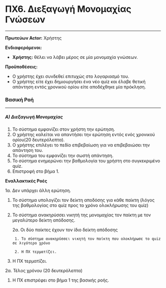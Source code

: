  # ΠΧ6. Διεξαγωγή Μονομαχίας Γνώσεων
 ---
__Πρωτεύων Actor:__ Χρήστης

__Ενδιαφερόμενοι:__
- __Χρήστης:__ θέλει να λάβει μέρος σε μία μονομαχία γνώσεων.

__Προϋποθέσεις:__ 
- Ο χρήστης έχει συνδεθεί επιτυχώς στο λογαριασμό του.
- Ο χρήστης είτε έχει δημιουργήσει ένα νέο quiz και έλαβε θετική απάντηση εντός χρονικού ορίου είτε αποδέχθηκε μία πρόκληση.

### Βασική Ροή
---
##### Α) Διεξαγωγή Μονομαχίας
1. Το σύστημα εμφανίζει στον χρήστη την ερώτηση.
2. Ο χρήστης καλείται να απαντήσει την ερώτηση εντός ενός χρονικού ορίου(20 δευτερόλεπτα).
3. Ο χρήστης επιλέγει το πεδίο επιβεβαίωση για να επιβεβαιώσει την απάντηση του.
4. Το σύστημα του εμφανίζει την σωστή απάντηση.
5. Το σύστημα ενημερώνει την βαθμολογία του χρήστη στο συγκεκριμένο quiz.
6. Επιστροφή στο βήμα 1.

__Εναλλακτικές Ροές__

1α. Δεν υπάρχει άλλη ερώτηση.
1. Το σύστημα υπολογίζει τον δείκτη αποδόσης για κάθε παίκτη (λόγος της βαθμολογίας στο quiz προς το χρόνο ολοκλήρωσης του quiz)
2. Το σύστημα ανακηρύσσει νικητή της μονομαχίας τον παίκτη με τον μεγαλύτερο δείκτη απόδοσης.
    
    2α. Οι δύο παίκτες έχουν τον ίδιο δείκτη απόδοσης
        
        1. Το σύστημα ανακηρύσσει νικητή τον παίκτη που ολοκλήρωσε το quiz σε λιγότερο χρόνο
        
        2. Η ΠΧ τερματίζει.

3. Η ΠΧ τερματίζει.

2α. Τέλος χρόνου (20 δευτερόλεπτα)
1. Η ΠΧ επιστρέφει στο βήμα 1 της βασικής ροής.


